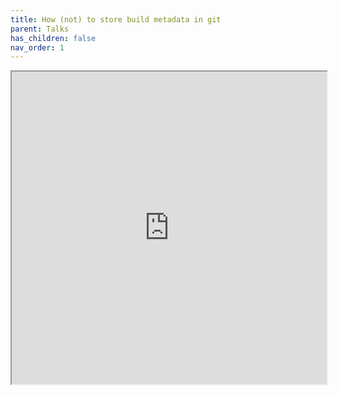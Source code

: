 ```yaml
---
title: How (not) to store build metadata in git
parent: Talks
has_children: false
nav_order: 1
---
```


<iframe height="500px" width="100%" src="https://wyarde.github.io/talk-store-build-metadata-in-git"></iframe>
